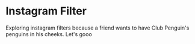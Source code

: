 # Instagram Filter
Exploring instagram filters because a friend wants to have Club Penguin's penguins in his cheeks. Let's gooo
